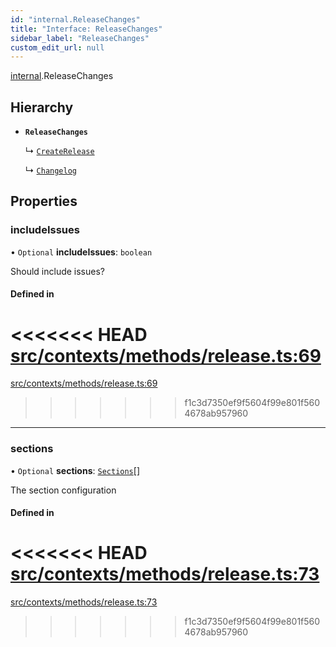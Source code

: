 ```yaml
---
id: "internal.ReleaseChanges"
title: "Interface: ReleaseChanges"
sidebar_label: "ReleaseChanges"
custom_edit_url: null
---
```


<!-- @format -->

[internal](../modules/internal.md).ReleaseChanges

## Hierarchy

- **`ReleaseChanges`**

  ↳ [`CreateRelease`](internal.CreateRelease.md)

  ↳ [`Changelog`](internal.Changelog.md)

## Properties

### includeIssues

• `Optional` **includeIssues**: `boolean`

Should include issues?

#### Defined in

<<<<<<< HEAD
[src/contexts/methods/release.ts:69](https://github.com/Resnovas/smartcloud/blob/b9e22a9/src/contexts/methods/release.ts#L69)
=======
[src/contexts/methods/release.ts:69](https://github.com/Resnovas/smartcloud/blob/b91f5b4/src/contexts/methods/release.ts#L69)

> > > > > > > f1c3d7350ef9f5604f99e801f5604678ab957960

---

### sections

• `Optional` **sections**: [`Sections`](internal.Sections.md)[]

The section configuration

#### Defined in

<<<<<<< HEAD
[src/contexts/methods/release.ts:73](https://github.com/Resnovas/smartcloud/blob/b9e22a9/src/contexts/methods/release.ts#L73)
=======
[src/contexts/methods/release.ts:73](https://github.com/Resnovas/smartcloud/blob/b91f5b4/src/contexts/methods/release.ts#L73)

> > > > > > > f1c3d7350ef9f5604f99e801f5604678ab957960
